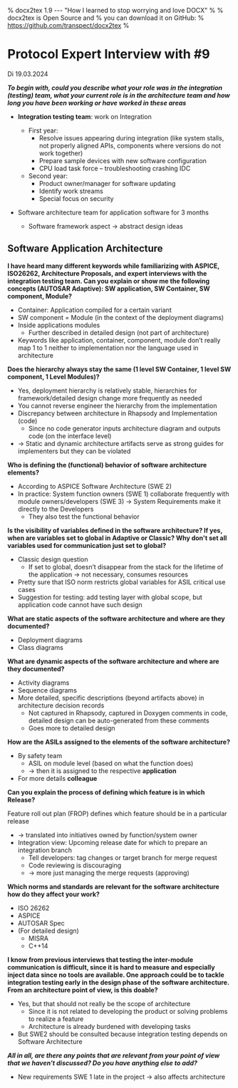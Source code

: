 % docx2tex 1.9 --- "How I learned to stop worrying and love DOCX"
%
% docx2tex is Open Source and
% you can download it on GitHub:
% https://github.com/transpect/docx2tex
%

# Protocol Expert Interview with #9

Di 19.03.2024

_**To begin with, could you describe what your role was in the integration (testing) team, what your current role is in the architecture team and how long you have been working or have worked in these areas**_

- **Integration testing team**: work on Integration
  - First year:
    - Resolve issues appearing during integration (like system stalls, not properly aligned APIs, components where versions do not work together)
    - Prepare sample devices with new software configuration
    - CPU load task force – troubleshooting crashing IDC
  - Second year:
    - Product owner/manager for software updating
    - Identify work streams
    - Special focus on security

- Software architecture team for application software for 3 months
  - Software framework aspect &rarr; abstract design ideas

## Software Application Architecture

**I have heard many different keywords while familiarizing with ASPICE, ISO26262, Architecture Proposals, and expert interviews with the integration testing team. Can you explain or show me the following concepts (AUTOSAR Adaptive): SW application, SW Container, SW component, Module?**

- Container: Application compiled for a certain variant
- SW component = Module (in the context of the deployment diagrams)
- Inside applications modules
  - Further described in detailed design (not part of architecture)
- Keywords like application, container, component, module don’t really map 1 to 1 neither to implementation nor the language used in architecture

**Does the hierarchy always stay the same (1 level SW Container, 1 level SW component, 1 Level Modules)?**

- Yes, deployment hierarchy is relatively stable, hierarchies for framework/detailed design change more frequently as needed
- You cannot reverse engineer the hierarchy from the implementation
- Discrepancy between architecture in Rhapsody and Implementation (code)
  - Since no code generator inputs architecture diagram and outputs code (on the interface level)
- &rarr; Static and dynamic architecture artifacts serve as strong guides for implementers but they can be violated

**Who is defining the (functional) behavior of software architecture elements?**

- According to ASPICE Software Architecture (SWE 2)
- In practice: System function owners (SWE 1) collaborate frequently with module owners/developers (SWE 3) &rarr; System Requirements make it directly to the Developers
  - They also test the functional behavior

**Is the visibility of variables defined in the software architecture? If yes, when are variables set to global in Adaptive or Classic? Why don't set all variables used for communication just set to global?**

- Classic design question
  - If set to global, doesn’t disappear from the stack for the lifetime of the application &rarr; not necessary, consumes resources
- Pretty sure that ISO norm restricts global variables for ASIL critical use cases
- Suggestion for testing: add testing layer with global scope, but application code cannot have such design

**What are static aspects of the software architecture and where are they documented?**

- Deployment diagrams
- Class diagrams

**What are dynamic aspects of the software architecture and where are they documented?**

- Activity diagrams
- Sequence diagrams
- More detailed, specific descriptions (beyond artifacts above) in architecture decision records
  - Not captured in Rhapsody, captured in Doxygen comments in code, detailed design can be auto-generated from these comments
  - Goes more to detailed design

**How are the ASILs assigned to the elements of the software architecture?**

- By safety team
  - ASIL on module level (based on what the function does)
  - &rarr; then it is assigned to the respective **application**
- For more details **colleague**

**Can you explain the process of defining which feature is in which Release?**

Feature roll out plan (FROP) defines which feature should be in a particular release

- &rarr; translated into initiatives owned by function/system owner
- Integration view: Upcoming release date for which to prepare an integration branch
  - Tell developers: tag changes or target branch for merge request
  - Code reviewing is discouraging
  - &rarr; more just managing the merge requests (approving)

**Which norms and standards are relevant for the software architecture how do they affect your work?**

- ISO 26262
- ASPICE
- AUTOSAR Spec
- (For detailed design)
  - MISRA
  - C++14

**I know from previous interviews that testing the inter-module communication is difficult, since it is hard to measure and especially inject data since no tools are available. One approach could be to tackle integration testing early in the design phase of the software architecture. From an architecture point of view, is this doable?**

- Yes, but that should not really be the scope of architecture
  - Since it is not related to developing the product or solving problems to realize a feature
  - Architecture is already burdened with developing tasks
- But SWE2 should be consulted because integration testing depends on Software Architecture

**_All in all, are there any points that are relevant from your point of view that we haven't discussed? Do you have anything else to add?_**

- New requirements SWE 1 late in the project &rarr; also affects architecture
